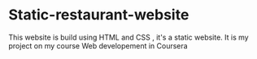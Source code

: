 # Static-restaurant-website
This website is build using HTML and CSS , it's a static website.
It is my project on my course Web developement in Coursera
